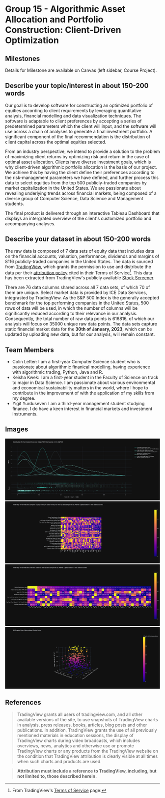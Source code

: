 # Group 15 - Algorithmic Asset Allocation and Portfolio Construction: Client-Driven Optimization

## Milestones

Details for Milestone are available on Canvas (left sidebar, Course Project).

## Describe your topic/interest in about 150-200 words

Our goal is to develop software for constructing an optimized portfolio of equities according to client requirements by leveraging quantitative analysis, financial modelling and data visualization techniques. The software is adaptable to client preferences by accepting a series of predetermined parameters which the client will input, and the software will use across a chain of analyses to generate a final investment portfolio. A significant component of the final recommendation is the distribution of client capital across the optimal equities selected.

From an industry perspective, we intend to provide a solution to the problem of maximizing client returns by optimizing risk and return in the case of optimal asset allocation. Clients have diverse investment goals, which is why client-driven algorithmic portfolio allocation is the basis of our project. We achieve this by having the client define their preferences according to the risk-management parameters we have defined, and further process this data to select equities from the top 500 publicly-traded companies by market capitalization in the United States. We are passionate about revealing underlying trends across financial markets, being composed of a diverse group of Computer Science, Data Science and Management students.

The final product is delivered through an interactive Tableau Dashboard that displays an intergrated overview of the client's customized portfolio and accompanying analyses.

## Describe your dataset in about 150-200 words

The raw data is composed of 7 data sets of equity data that includes data on the financial accounts, valuation, performance, dividends and margins of 8116 publicly-traded companies in the United States. The data is sourced from [TradingView](https://www.tradingview.com/), which grants the permission to use and distribute the data per their [attribution policy](https://www.tradingview.com/policies/) cited in their Terms of Service[^1]. This data has been extracted from TradingView's publicly available [Stock Screener](https://www.tradingview.com/screener/).

There are 76 data columns shared across all 7 data sets, of which 70 of them are unique. Select market data is provided by ICE Data Services, integrasted by TradingView. As the S&P 500 Index is the generally accepted benchmark for the top performing companies in the United States, 500 rows of data will be used, in which the number of columns will be significantly reduced according to their relevance in our analysis. Consequently, the total number of raw data points is 616816, of which our analysis will focus on 35000 unique raw data points. The data sets capture static financial market data for the **30th of January, 2023**, which can be updated by uploading new data, but for our analysis, will remain constant.

## Team Members

- Colin Lefter: I am a first-year Computer Science student who is passionate about algorithmic finanical modelling, having experience with algorithmic trading, Python, Java and R.
- Keisha Kwek: I am a first-year student in the Faculty of Science on track to major in Data Science. I am passionate about various environmental and economical sustainability matters in the world, where I hope to contribute in the improvement of with the application of my skills from my degree.
- Yigit Yurdusever: I am a third-year management student studying finance. I do have a keen interest in financial markets and investment instruments. 

## Images
![img](images/img_3.png)
![img](images/img_17.png)
![img](images/img_10.png)
![img](images/img_19.png)

## References

[^1]: From TradingView's [Terms of Service](https://www.tradingview.com/policies/) page:

> TradingView grants all users of tradingview.com, and all other available versions of the site, to use snapshots of TradingView charts in analysis, press releases, books, articles, blog posts and other publications. In addition, TradingView grants the use of all previously mentioned materials in education sessions, the display of TradingView charts during video broadcasts, which includes overviews, news, analytics and otherwise use or promote TradingView charts or any products from the TradingView website on the condition that TradingView attribution is clearly visible at all times when such charts and products are used.

> **Attribution must include a reference to TradingView, including, but not limited to, those described herein.**